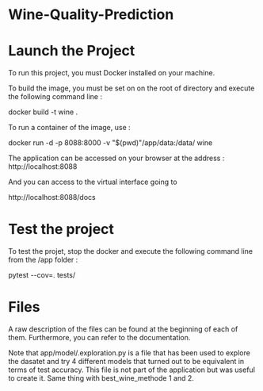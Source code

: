 # Wine-Quality-Prediction

# Launch the Project
To run this project, you must Docker installed on your machine.

To build the image, you must be set on on the root of directory and execute the following command line : 

docker build -t wine .

To run a container of the image, use : 

docker run -d -p 8088:8000 -v "$(pwd)"/app/data:/data/ wine


The application can be accessed on your browser at the address : 
http://localhost:8088

And you can access to the virtual interface going to 

http://localhost:8088/docs


# Test the project
 
To test the projet, stop the docker and execute the following command line from the /app folder : 

pytest --cov=. tests/


# Files

A raw description of the files can be found at the beginning of each of them. Furthermore, you can refer to the documentation. 

Note that app/model/.exploration.py is a file that has been used to explore the dasatet and try 4 different models that turned out to be equivalent in terms of test accuracy. This file is not part of the application but was useful to create it. Same thing with best_wine_methode 1 and 2.

